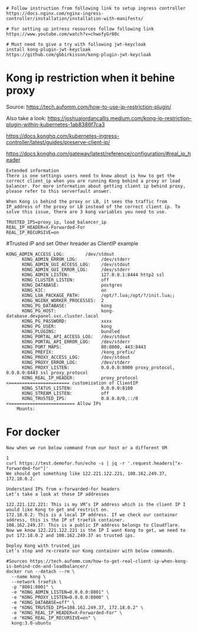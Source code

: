 <pre><code>
# Follow instruction from following link to setup ingress controller
https://docs.nginx.com/nginx-ingress-controller/installation/installation-with-manifests/

# For setting up intress resources follow following link
https://www.youtube.com/watch?v=chwofyGr80c

# Must need to give a try with following jwt-keycloak
install kong-plugin-jwt-keycloak
https://github.com/gbbirkisson/kong-plugin-jwt-keycloak
</code></pre>

# Kong ip restriction when it behine proxy
Source: https://tech.aufomm.com/how-to-use-ip-restriction-plugin/

Also take a look: https://joshuajordancallis.medium.com/kong-ip-restriction-plugin-within-kubernetes-1ab8386f7ca3

https://docs.konghq.com/kubernetes-ingress-controller/latest/guides/preserve-client-ip/

https://docs.konghq.com/gateway/latest/reference/configuration/#real_ip_header
```
Extended information
There is one settings users need to know about is how to get the correct client_ip when you are running Kong behind a proxy or load balancer. For more information about getting client ip behind proxy, please refer to this serverfault answer.

When Kong is behind the proxy or LB, it sees the traffic from IP_address of the proxy or LB instead of the correct client ip. To solve this issue, there are 3 kong variables you need to use.

TRUSTED_IPS=proxy_ip, load_balancer_ip
REAL_IP_HEADER=X-Forwarded-For
REAL_IP_RECURSIVE=on
```

#Trusted IP and set Other hreader as ClientIP example
```
KONG_ADMIN_ACCESS_LOG:        /dev/stdout
      KONG_ADMIN_ERROR_LOG:         /dev/stderr
      KONG_ADMIN_GUI_ACCESS_LOG:    /dev/stdout
      KONG_ADMIN_GUI_ERROR_LOG:     /dev/stderr
      KONG_ADMIN_LISTEN:            127.0.0.1:8444 http2 ssl
      KONG_CLUSTER_LISTEN:          off
      KONG_DATABASE:                postgres
      KONG_KIC:                     on
      KONG_LUA_PACKAGE_PATH:        /opt/?.lua;/opt/?/init.lua;;
      KONG_NGINX_WORKER_PROCESSES:  2
      KONG_PG_DATABASE:             kong
      KONG_PG_HOST:                 kong-database.devpanel.svc.cluster.local
      KONG_PG_PASSWORD:             xxxx
      KONG_PG_USER:                 kong
      KONG_PLUGINS:                 bundled
      KONG_PORTAL_API_ACCESS_LOG:   /dev/stdout
      KONG_PORTAL_API_ERROR_LOG:    /dev/stderr
      KONG_PORT_MAPS:               80:8000, 443:8443
      KONG_PREFIX:                  /kong_prefix/
      KONG_PROXY_ACCESS_LOG:        /dev/stdout
      KONG_PROXY_ERROR_LOG:         /dev/stderr
      KONG_PROXY_LISTEN:            0.0.0.0:8000 proxy_protocol, 0.0.0.0:8443 ssl proxy_protocol
      KONG_REAL_IP_HEADER:          proxy_protocol  <======================= customization of ClientIP
      KONG_STATUS_LISTEN:           0.0.0.0:8100
      KONG_STREAM_LISTEN:           off
      KONG_TRUSTED_IPS:             0.0.0.0/0,::/0 <========================= Allow IPs
    Mounts:
```
# For docker
```
Now when we run below command from our host or a different VM

1
curl https://test.demofor.fun/echo -s | jq -r '.request.headers["x-forwarded-for"]'
We should get something like 122.221.122.221, 108.162.249.37, 172.18.0.2.

Understand IPs from x-forwarded-for headers
Let’s take a look at these IP addresses

122.221.122.221: This is my VM’s IP address which is the client IP I would like Kong to get and restrict on.
172.18.0.2: This is a local IP address. If we check our container address, this is the IP of traefik container.
108.162.249.37: This is a public IP address belongs to Cloudflare.
Now we know 122.221.122.221 is the IP I want Kong to get, we need to put 172.18.0.2 and 108.162.249.37 as trusted ips.

Deploy Kong with trusted_ips
Let’s stop and re-create our Kong container with below commands.

#Sources https://tech.aufomm.com/how-to-get-real-client-ip-when-kong-is-behind-cdn-and-loadbalancer/
docker run --detach --rm \
  --name kong \
  --network traefik \
  -p "8001:8001" \
  -e "KONG_ADMIN_LISTEN=0.0.0.0:8001" \
  -e "KONG_PROXY_LISTEN=0.0.0.0:8000" \
  -e "KONG_DATABASE=off" \
  -e "KONG_TRUSTED_IPS=108.162.249.37, 172.18.0.2" \
  -e "KONG_REAL_IP_HEADER=X-Forwarded-For" \
  -e "KONG_REAL_IP_RECURSIVE=on" \
  kong:3.0-ubuntu
```
